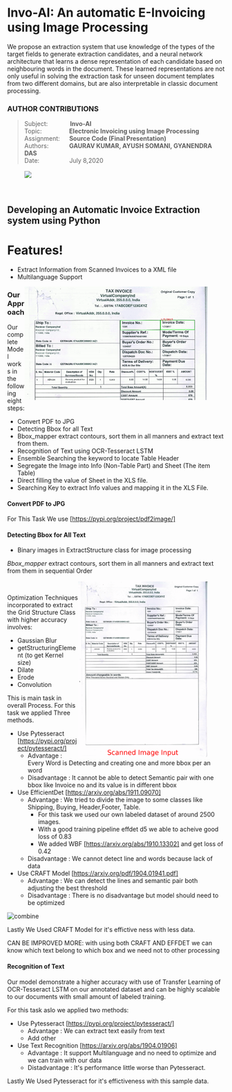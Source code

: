 # Invo-AI: An automatic E-Invoicing using Image Processing
We propose an extraction system that use knowledge of the types of the target fields to generate extraction candidates, and a neural network architecture that learns a dense representation of each candidate based on neighbouring words in the document. These learned representations are not only useful in solving the extraction task for unseen document templates from two different domains, but are also interpretable in classic document processing.


### AUTHOR CONTRIBUTIONS
> Subject: &nbsp; &emsp; &emsp; &nbsp;**Invo-AI** <br>
> Topic:&emsp; &emsp; &nbsp; &nbsp; &nbsp; &nbsp;**Electronic Invoicing using Image Processing** <br>
> Assignment: &emsp;  **Source Code (Final Presentation)** <br>
> Authors:&ensp; &ensp; &emsp; &nbsp; **GAURAV KUMAR, AYUSH SOMANI, GYANENDRA DAS** <br>
> Date: &ensp; &ensp; &emsp; &emsp; &nbsp; July 8,2020  <br>
<figure>
  <img src='screen.png' align="center"/> 
</figure>
<br>

## Developing an Automatic Invoice Extraction system using Python <br>

# Features!

  - Extract Information from Scanned Invoices to a XML file
  - Multilanguage Support

<figure>
  <img src="./Results/OCR_Text_Parsing.gif" align="right" width=450/>
</figure>

### Our Approach

Our complete Model works in the following eight steps:

* Convert PDF to JPG
* Detecting Bbox for all Text
* Bbox_mapper extract contours, sort them in all manners and extract text from them.
* Recognition of Text using OCR-Tesseract LSTM
* Ensemble Searching the keyword to locate Table Header
* Segregate the Image into Info (Non-Table Part) and Sheet (The item Table)
* Direct filling the value of Sheet in the XLS file. 
* Searching Key to extract Info values and mapping it in the XLS File.

#### Convert PDF to JPG

For This Task We use  [https://pypi.org/project/pdf2image/]

#### Detecting Bbox for All Text

- Binary images in ExtractStructure class for image processing

*Bbox_mapper* extract contours, sort them in all manners and extract text from them in sequential Order

<figure>
  <img src="./Results/Table_Detection_Algorithm_Demo.gif" align="right" width=300/>
</figure>

<br>

Optimization Techniques incorporated to extract the Grid Structure Class with higher accuracy involves:
- Gaussian Blur
- getStructuringElement (to get Kernel size)
- Dilate
- Erode
- Convolution

This is main task in overall Process. For this task we applied Three methods.

* Use Pytesseract [https://pypi.org/project/pytesseract/]
    * Advantage : Every Word is Detecting and creating one and more bbox per an word
    * Disadvantage : It cannot be able to detect Semantic pair with one bbox like Invoice no and its value is in different bbox
* Use EfficientDet [https://arxiv.org/abs/1911.09070]
    * Advantage : We tried to divide the image to some classes like Shipping, Buying, Header,Footer, Table. 
        * For this task we used our own labeled dataset of around 2500 images.
        * With a good training pipeline effdet d5 we able to acheive good loss of 0.83
        * We added WBF [https://arxiv.org/abs/1910.13302] and get loss of 0.42
    * Disadvantage : We cannot detect line and words because lack of data 
* Use CRAFT Model [https://arxiv.org/pdf/1904.01941.pdf]
    * Advantage : We can detect the lines and semantic pair both adjusting the best threshold
    * Disadvantage : There is no disadvantage but model should need to be optimized

![combine](https://user-images.githubusercontent.com/54680536/89717404-0ba6db00-d9d4-11ea-8619-77db7d248141.jpg)

Lastly We Used CRAFT Model for it's effictive ness with less data.

CAN BE IMPROVED MORE:
    with using both CRAFT AND EFFDET we can know which text belong to which box and we need not to other processing

#### Recognition of Text 
Our model demonstrate a higher accuracy with use of Transfer Learning of OCR-Tesseract LSTM on our annotated dataset and can be highly scalable to our documents with small amount of labeled training.

For this task aslo we applied two methods:
* Use Pytesseract [https://pypi.org/project/pytesseract/]
    * Advantage : We can extract text easily from text
    * Add other
* Use Text Recognition [https://arxiv.org/abs/1904.01906]
    * Advantage : It support Multilanguage and no need to optimize and we can train with our data
    * Distadvantage : It's performance little worse than Pytesseract.

Lastly We Used Pytesseract for it's effictiveness with this sample data.
